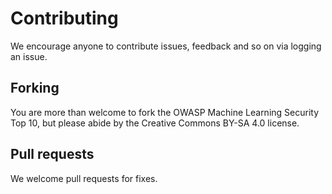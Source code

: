 # Contributing

We encourage anyone to contribute issues, feedback and so on via logging an issue.

## Forking

You are more than welcome to fork the OWASP Machine Learning Security Top 10, but please abide by the Creative Commons BY-SA 4.0 license.

## Pull requests

We welcome pull requests for fixes.
